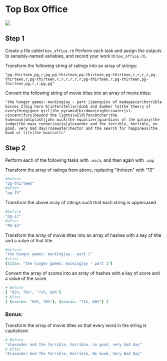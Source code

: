 # Top Box Office

![](https://media.giphy.com/media/b9aScKLxdv0Y0/giphy.gif)

## Step 1
Create a file called `box_office.rb`
Perform each task and assign the outputs to sensibly-named variables, and record your work in `box_office.rb`.

Transform the following string of ratings into an array of strings:

`"pg-thirteen,pg,r,pg,pg-thirteen,pg-thirteen,pg-thirteen,r,r,r,r,pg-thirteen,r,pg-thirteen,r,r,r,r,r,r,pg-thirteen,r,pg-thirteen,pg-thirteen,pg,r,r,pg,pg"`

Convert the following string of movie titles into an array of movie titles:

`"the hunger games: mockingjay - part 1|penguins of madagascar|horrible bosses 2|big hero 6|interstellar|dumb and dumber to|the theory of everything|gone girl|the pyramid|birdman|nightcrawler|st. vincent|fury|beyond the lights|wild|foxcatcher|the homesman|whiplash|john wick|the equalizer|guardians of the galaxy|the judge|the maze runner|ouija|alexander and the terrible, horrible, no good, very bad day|rosewater|hector and the search for happiness|the book of life|the boxtrolls"`


## Step 2
Perform each of the following tasks with `.each`, and then again with `.map`

Transform the array of ratings from above, replacing "thirteen" with "13"

```ruby
#before
"pg-thirteen"
#after
"pg-13"
```

Transform the above array of ratings such that each string is uppercased

```ruby
#before
"pg-13"
#after
"PG-13"
```

Transform the array of movie titles into an array of hashes with a key of title and a value of that title.

```ruby
#before
"the hunger games: mockingjay - part 1"
#after
{title: "the hunger games: mockingjay - part 1"}
```

Convert the array of scores into an array of hashes with a key of score and a value of the score

```ruby
# Before
[ "65%, 76%", "71%, 68%"]
# After
[ {scores: "65%, 76%"}, {scores: "71%, 68%"} ]
```


### Bonus:

Transform the array of movie titles so that every word in the string is capitalized.

```ruby
# Before
"alexander and the terrible, horrible, no good, very bad day"
# After
"Alexander And The Terrible, Horrible, No Good, Very Bad Day"
```
